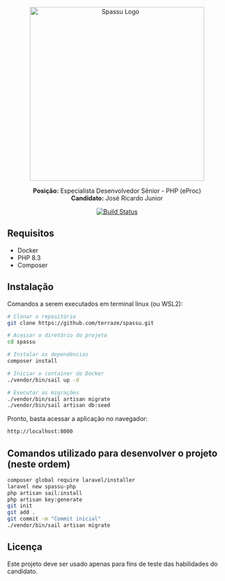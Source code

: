 <p align="center"><img src="https://spassu.zohorecruit.com/recruit/viewCareerImage.do?page_id=678402000000417658&type=logo&file_name=MicrosoftTeams-image__37_.png" width="400" alt="Spassu Logo"></p>
<p align="center">
<b>Posição:</b> Especialista Desenvolvedor Sênior - PHP (eProc) <br>
<b>Candidato:</b> José Ricardo Junior</p>

<p align="center">
<a href="https://github.com/laravel/framework/actions"><img src="https://github.com/laravel/framework/workflows/tests/badge.svg" alt="Build Status"></a>
</p>

## Requisitos

- Docker
- PHP 8.3
- Composer

## Instalação

Comandos a serem executados em terminal linux (ou WSL2):

```bash
# Clonar o repositório
git clone https://github.com/terraze/spassu.git

# Acessar o diretório do projeto
cd spassu

# Instalar as dependências
composer install

# Iniciar o container do Docker
./vendor/bin/sail up -d

# Executar as migrações
./vendor/bin/sail artisan migrate
./vendor/bin/sail artisan db:seed
```

Pronto, basta acessar a aplicação no navegador:

```bash
http://localhost:8000
```

## Comandos utilizado para desenvolver o projeto (neste ordem)

```bash
composer global require laravel/installer
laravel new spassu-php
php artisan sail:install
php artisan key:generate
git init
git add .
git commit -m "Commit inicial"
./vendor/bin/sail artisan migrate
```

## Licença

Este projeto deve ser usado apenas para fins de teste das habilidades do candidato.
